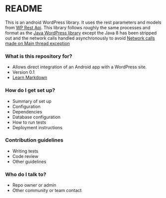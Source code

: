 # README # 

This is an android WordPress library. It uses the rest parameters and models from [WP Rest Api](http://wp-api.org/). This library follows roughly the same processes and format as the [Java WordPress library](https://bitbucket.org/afrozaar/wp-api-v2-client-java) except the Java 8 has been stripped out and the network calls handled asynchronously to avoid [Network calls made on Main thread exception](http://developer.android.com/reference/android/os/NetworkOnMainThreadException.html)

### What is this repository for? ###

* Allows direct integration of an Android app with a WordPress site.
* Version 0.1
* [Learn Markdown](https://bitbucket.org/tutorials/markdowndemo)

### How do I get set up? ###

* Summary of set up
* Configuration
* Dependencies
* Database configuration
* How to run tests
* Deployment instructions

### Contribution guidelines ###

* Writing tests
* Code review
* Other guidelines

### Who do I talk to? ###

* Repo owner or admin
* Other community or team contact